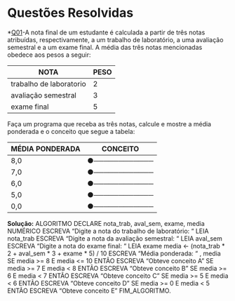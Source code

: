 # **Questões Resolvidas**

 *[Q01](Q01)-A nota final de um estudante é calculada a partir de três notas atribuídas, respectivamente, a um trabalho de laboratório, a uma avaliação semestral e a um exame final. A média das três notas mencionadas obedece aos pesos a seguir:

|        NOTA            |   PESO  |
|------------------------|---------|
|trabalho de laboratorio |    2    |
|avaliação semestral     |    3    |
|exame final             |    5    |

Faça um programa que receba as três notas, calcule e mostre a média ponderada e o conceito que segue
a tabela:

|    MÉDIA PONDERADA       | CONCEITO |
|--------------------------|----------|
|8,0 |●──────────── |10,0  |     A    |
|7,0 |●──────────── |8,0   |     B    |
|6,0 |●──────────── |7,0   |     C    |
|5,0 |●──────────── |6,0   |     D    |
|0,0 |●──────────── |5,0   |     E    |

**Solução:**
ALGORITMO
DECLARE nota_trab, aval_sem, exame, media NUMÉRICO
ESCREVA “Digite a nota do trabalho de laboratório: “
LEIA nota_trab
ESCREVA “Digite a nota da avaliação semestral: “
LEIA aval_sem
ESCREVA “Digite a nota do exame final: “
LEIA exame
media ← (nota_trab * 2 + aval_sem * 3 + exame * 5) / 10
ESCREVA “Média ponderada: “ , media
SE media >= 8 E media <= 10
ENTÃO ESCREVA “Obteve conceito A”
SE media >= 7 E media < 8
ENTÃO ESCREVA “Obteve conceito B”
SE media >= 6 E media < 7
ENTÃO ESCREVA “Obteve conceito C”
SE media >= 5 E media < 6
ENTÃO ESCREVA “Obteve conceito D”
SE media >= 0 E media < 5
ENTÃO ESCREVA “Obteve conceito E”
FIM_ALGORITMO.
